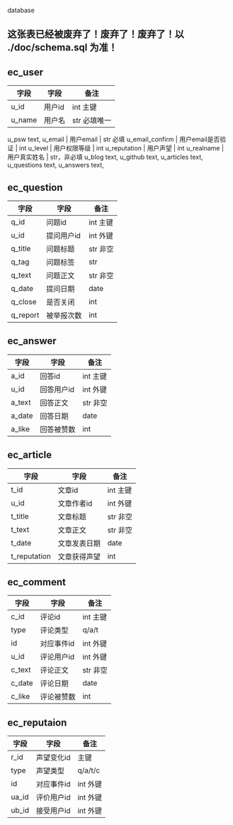 database

## 这张表已经被废弃了！废弃了！废弃了！以 ./doc/schema.sql 为准！

## ec_user

字段 | 字段 | 备注
------------ | ------------- | ------------
u_id | 用户id | int 主键
u_name | 用户名 | str 必填唯一
u_psw text,
u_email | 用户email | str 必填
u_email_confirm | 用户email是否验证 | int
u_level | 用户权限等级 | int
u_reputation | 用户声望 | int
u_realname | 用户真实姓名 | str，非必填
u_blog text,
u_github text,
u_articles text,
u_questions text,
u_answers text,

## ec_question

字段 | 字段 | 备注
------------ | ------------- | ------------
q_id | 问题id | int 主键
u_id | 提问用户id | int 外键
q_title | 问题标题 | str 非空
q_tag | 问题标签 | str
q_text | 问题正文 | str 非空
q_date | 提问日期 | date
q_close | 是否关闭 | int
q_report | 被举报次数 | int

## ec_answer

字段 | 字段 | 备注
------------ | ------------- | ------------
a_id | 回答id | int 主键
u_id | 回答用户id | int 外键
a_text | 回答正文 | str 非空
a_date | 回答日期 | date
a_like | 回答被赞数 | int

## ec_article

字段 | 字段 | 备注
------------ | ------------- | ------------
t_id | 文章id | int 主键
u_id | 文章作者id | int 外键
t_title | 文章标题 | str 非空
t_text | 文章正文 | str 非空
t_date | 文章发表日期 | date
t_reputation | 文章获得声望 | int

## ec_comment

字段 | 字段 | 备注
------------ | ------------- | ------------
c_id | 评论id | int 主键
type | 评论类型 | q/a/t
id | 对应事件id | int 外键
u_id | 评论用户id | int 外键
c_text | 评论正文 | str 非空
c_date | 评论日期 | date
c_like | 评论被赞数 | int

## ec_reputaion

字段 | 字段 | 备注
------------ | ------------- | ------------
r_id | 声望变化id | 主键
type | 声望类型 | q/a/t/c
id | 对应事件id | int 外键
ua_id | 评价用户id | int 外键
ub_id | 接受用户id | int 外键
